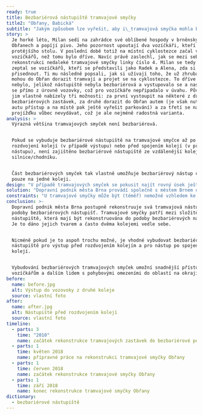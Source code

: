 ```yaml
---
ready: true
title: Bezbariérová nástupiště tramvajové smyčky
title2: "Obřany, Babická"
subtitle: "Jakým způsobem lze vyřešit, aby i\_tramvajová smyčka mohla být bezbariérová?"
story: >
  Je horké léto, Milan sedí na zahrádce své oblíbené hospody v brněnských
  Obřanech a popíjí pivo. Jeho pozornost upoutají dva vozíčkáři, kteří sedí u
  protějšího stolu. V poslední době totiž na místní cyklostezce začal vídat více
  vozíčkářů, než tomu bylo dříve. Navíc právě zaslechl, jak se mezi sebou baví o
  rekonstrukci nedaleké tramvajové smyčky linky číslo 4. Milan se tedy osmělil a
  zeptal se vozíčkářů, kteří se představili jako Radek a Alena, zda si může
  přisednout. Ti mu následně popsali, jak si užívají toho, že už zhruba rok
  mohou do Obřan dorazit tramvají a projet se na cyklostezce. To dříve možné
  nebylo, jelikož nástupiště nebyla bezbariérová a vystupovalo se a nastupovalo
  se přímo z úrovně vozovky, což pro vozíčkáře nepřipadalo v úvahu. Původně se
  jim vlastně nabízely tři možnosti: za první vystoupit na některé z dřívějších
  bezbariérových zastávek, za druhé dorazit do Obřan autem (je však nutné mít k
  autu přístup a na místě pak ještě vyřešit parkování) a za třetí se na
  projížďku vůbec nevydávat, což je ale nejméně radostná varianta.
analysis: >
  Výrazná většina tramvajových smyček není bezbariérová.


  Pokud se vybuduje bezbariérové nástupiště na tramvajové smyčce až po
  rozdvojení kolejí (v případě výstupu) nebo před spojením kolejí (v případě
  nástupu), není zajištěno bezbariérové nástupiště ze vzdálenější koleje od
  silnice/chodníku.


  Část bezbariérových smyček tak vlastně umožňuje bezbariérový nástup či výstup
  pouze na jedné koleji.
design: "V případě tramvajových smyček se pokusit najít rovný úsek ještě před rozdvojením kolejí pro výstup, resp. až po spojení kolejí pro nástup, tak aby mohlo nové bezbariérové nástupiště složit pro všechny spoje. Hledání rovného úseku je možné uzpůsobit aktuálním terénním podmínkám.\r\n\n"
solution: "Dopravní podnik města Brna provádí společně s městem Brnem už několik let modernizaci jednotlivých úseků tramvajových tratí, jejichž součástí je také budování bezbariérových nástupišť na zastávkách, a to včetně tramvajových smyček.\n\nV případě tramvajové smyčky „Obřany, Babická“ byla v létě 2018 provedena rekonstrukce, která umožnila vybudování dvou bezbariérových nástupišť (pro výstup a nástup). Jedná se o nástupiště s nájezdovými rampami, kdy výška nástupní hrany odpovídá normě a vysunutá plošina z tramvaje má předepsaný sklon. Důležitost této rekonstrukce spočívá v tom, že se jedná také o jednu z prvních tramvajových smyček, kde se podařilo vybudovat bezbariérové nástupiště pro výstup v místě před rozdvojením kolejí, resp. bezbariérové nástupiště pro nástup v místě po spojení dvou kolejí. Toto řešení umožňuje využití bezbariérových nástupišť pro všechny spoje, které do smyčky přijíždějí, resp. z ní vyjíždějí (toto například neumožňuje řešení u smyček „Bystrc, Ečerova“ či „Lesná, Čertova rokle“, kde tak v bezbariérovém režimu funguje pouze pravá kolej).\r\n\n"
constraints: "U tramvajové smyčky může být (téměř) nemožné vzhledem ke tvaru okolního terénu, vedení dopravní infrastruktury a dalším okolnostem vybudovat bezbariérová nástupiště před rozdvojením kolejí pro výstup či před spojením dvou kolejí pro nástup. \r\n\nZ výše popsaných důvodů je rekonstrukce tramvajových smyček do bezbariérové podoby mnohdy finančně nákladnější oproti „klasickým“ tramvajovým zastávkám.\n\nV případě tramvajové smyčky „Obřany, Babická“ chybí vodicí linie podél nástupiště (to znamená absence obrubníku mezi nástupištěm a trávníkem).\n\n"
conclusion: >-
  Dopravní podnik města Brna postupně rekonstruuje svá tramvajová nástupiště do
  podoby bezbariérových nástupišť. Tramvajové smyčky patří mezi složitější
  nástupiště, která mají být rekonstruována do podoby bezbariérových nástupišť.
  Je to dáno jejich tvarem a často dvěma kolejemi vedle sebe.


  Nicméně pokud je to aspoň trochu možné, je vhodné vybudovat bezbariérová
  nástupiště pro výstup před rozdvojením kolejím a pro nástup po spojení dvou
  kolejí.


  Vybudování bezbariérových tramvajových smyček umožní snadnější přístup
  vozíčkářům a dalším lidem s pohybovými omezeními do oblastí na okrajích města.
before:
  name: before.jpg
  alt: Výstup do vozovoky z druhé koleje
  source: vlastní foto
after:
  name: after.jpg
  alt: Nástupiště před rozdvojením kolejí
  source: vlastní foto
timeline:
  - parts: 3
    time: "2010"
    name: začátek rekonstrukce tramvajových zastávek do bezbariérové podoby
  - parts: 1
    time: květen 2018
    name: přípravné práce na rekonstrukci tramvajové smyčky Obřany
  - parts: 1
    time: červen 2018
    name: začátek rekonstrukce tramvajové smyčky Obřany
  - parts: 1
    time: září 2018
    name: konec rekonstrukce tramvajové smyčky Obřany
dictionary:
  - bezbariérové nástupiště
---
```

